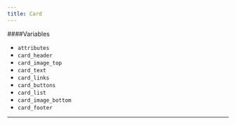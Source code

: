 ```yaml
---
title: Card
---
```


####Variables

- `attributes`
- `card_header`
- `card_image_top`
- `card_text`
- `card_links`
- `card_buttons`
- `card_list`
- `card_image_bottom`
- `card_footer`

----
